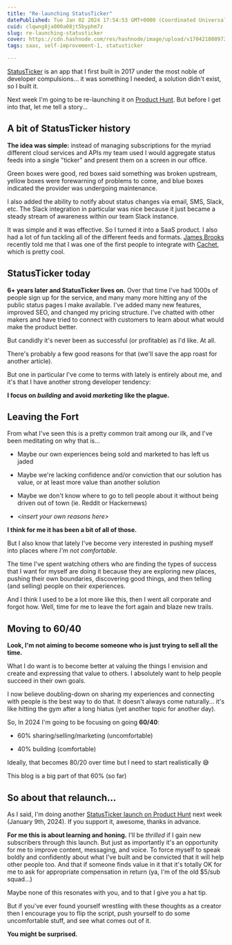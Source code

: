 ```yaml
---
title: "Re-launching StatusTicker"
datePublished: Tue Jan 02 2024 17:54:53 GMT+0000 (Coordinated Universal Time)
cuid: clqwng8ja000a08jt5byphm7z
slug: re-launching-statusticker
cover: https://cdn.hashnode.com/res/hashnode/image/upload/v1704218009721/5490202e-2081-4649-8a81-d01b7251696a.png
tags: saas, self-improvement-1, statusticker

---
```


[StatusTicker](https://statusticker.com) is an app that I first built in 2017 under the most noble of developer compulsions... it was something I needed, a solution didn't exist, so I built it.

Next week I'm going to be re-launching it on [Product Hunt](https://www.producthunt.com/products/statusticker). But before I get into that, let me tell a story...

## A bit of StatusTicker history

**The idea was simple:** instead of managing subscriptions for the myriad different cloud services and APIs my team used I would aggregate status feeds into a single "ticker" and present them on a screen in our office.

Green boxes were good, red boxes said something was broken upstream, yellow boxes were forewarning of problems to come, and blue boxes indicated the provider was undergoing maintenance.

I also added the ability to notify about status changes via email, SMS, Slack, etc. The Slack integration in particular was nice because it just became a steady stream of awareness within our team Slack instance.

It was simple and it was effective. So I turned it into a SaaS product. I also had a lot of fun tackling all of the different feeds and formats. [James Brooks](https://twitter.com/jbrooksuk) recently told me that I was one of the first people to integrate with [Cachet](https://cachethq.io/), which is pretty cool.

## StatusTicker today

**6+ years later and StatusTicker lives on.** Over that time I've had 1000s of people sign up for the service, and many many more hitting any of the public status pages I make available. I've added many new features, improved SEO, and changed my pricing structure. I've chatted with other makers and have tried to connect with customers to learn about what would make the product better.

But candidly it's never been as successful (or profitable) as I'd like. At all.

There's probably a few good reasons for that (we'll save the app roast for another article).

But one in particular I've come to terms with lately is entirely about me, and it's that I have another strong developer tendency:

**I focus on *building* and avoid *marketing* like the plague.**

## Leaving the Fort

From what I've seen this is a pretty common trait among our ilk, and I've been meditating on why that is...

* Maybe our own experiences being sold and marketed to has left us jaded
    
* Maybe we're lacking confidence and/or conviction that our solution has value, or at least more value than another solution
    
* Maybe we don't know where to go to tell people about it without being driven out of town (ie. Reddit or Hackernews)
    
* *&lt;insert your own reasons here&gt;*
    

**I think for me it has been a bit of all of those.**

But I also know that lately I've become very interested in pushing myself into places where *I'm not comfortable*.

The time I've spent watching others who are finding the types of success that I want for myself are doing it because they are exploring new places, pushing their own boundaries, discovering good things, and then telling (and selling) people on their experiences.

And I think I used to be a lot more like this, then I went all corporate and forgot how. Well, time for me to leave the fort again and blaze new trails.

## Moving to 60/40

**Look, I'm not aiming to become someone who is just trying to sell all the time.**

What I do want is to become better at valuing the things I envision and create and expressing that value to others. I absolutely want to help people succeed in their own goals.

I now believe doubling-down on sharing my experiences and connecting with people is the best way to do that. It doesn't always come naturally... it's like hitting the gym after a long hiatus (yet another topic for another day).

So, In 2024 I'm going to be focusing on going **60/40**:

* 60% sharing/selling/marketing (uncomfortable)
    
* 40% building (comfortable)
    

Ideally, that becomes 80/20 over time but I need to start realistically 😅

This blog is a big part of that 60% (so far)

## So about that relaunch...

As I said, I'm doing another [StatusTicker launch on Product Hunt](https://www.producthunt.com/products/statusticker) next week (January 9th, 2024). If you support it, awesome, thanks in advance.

**For me this is about learning and honing.** I'll be *thrilled* if I gain new subscribers through this launch. But just as importantly it's an opportunity for me to improve content, messaging, and voice. To force myself to speak boldly and confidently about what I've built and be convicted that it will help other people too. And that if someone finds value in it that it's totally OK for me to ask for appropriate compensation in return (ya, I'm of the old $5/sub squad...)

Maybe none of this resonates with you, and to that I give you a hat tip.

But if you've ever found yourself wrestling with these thoughts as a creator then I encourage you to flip the script, push yourself to do some uncomfortable stuff, and see what comes out of it.

**You might be surprised.**